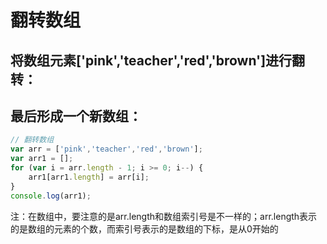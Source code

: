 # 翻转数组

## 将数组元素['pink','teacher','red','brown']进行翻转：

## 最后形成一个新数组：

```javaScript
// 翻转数组
var arr = ['pink','teacher','red','brown'];
var arr1 = [];
for (var i = arr.length - 1; i >= 0; i--) {
    arr1[arr1.length] = arr[i];
}
console.log(arr1);
```

注：在数组中，要注意的是arr.length和数组索引号是不一样的；arr.length表示的是数组的元素的个数，而索引号表示的是数组的下标，是从0开始的
